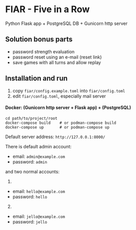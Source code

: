 # FIAR - Five in a Row

Python Flask app + PostgreSQL DB + Gunicorn http server

## Solution bonus parts
- password strength evaluation
- password reset using an e-mail (reset link)
- save games with all turns and allow replay


## Installation and run

1) copy `fiar/config.example.toml` into `fiar/config.toml`
2) edit `fiar/config.toml`, especially mail server

#### Docker: (Gunicorn http server + Flask app) + (PostgreSQL)
```
cd path/to/project/root
docker-compose build    # or podman-compose build
docker-compose up       # or podman-compose up
```

Default server address: `http://127.0.0.1:8000/`

There is default admin account:

- email: `admin@example.com`
- password: `admin`

and two normal accounts:

1)
- email: `hello@example.com`
- password: `hello`

2)
- email: `jello@example.com`
- password: `jello`